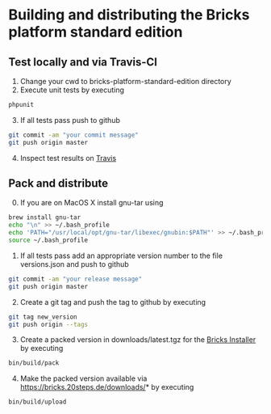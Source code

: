 Building and distributing the Bricks platform standard edition
==============================================================

Test locally and via Travis-CI
------------------------------
1. Change your cwd to bricks-platform-standard-edition directory
2. Execute unit tests by executing
```bash
phpunit
```
3. If all tests pass push to github
```bash
git commit -am "your commit message"
git push origin master
```
4. Inspect test results on [Travis][2]

Pack and distribute
-------------------
0. If you are on MacOS X install gnu-tar using

```bash
brew install gnu-tar
echo "\n" >> ~/.bash_profile
echo 'PATH="/usr/local/opt/gnu-tar/libexec/gnubin:$PATH"' >> ~/.bash_profile
source ~/.bash_profile
```

1. If all tests pass add an appropriate version number to the file versions.json and push to github
```bash
git commit -am "your release message"
git push origin master
```
2. Create a git tag and push the tag to github by executing
```bash
git tag new_version
git push origin --tags
```
3. Create a packed version in downloads/latest.tgz for the [Bricks Installer][2] by executing
```bash
bin/build/pack
```
4. Make the packed version available via https://bricks.20steps.de/downloads/* by executing
```bash
bin/build/upload
```

[1]:  https://phpunit.de/manual/current/en/installation.html
[2]:  https://travis-ci.org/20steps/bricks-platform-standard-edition